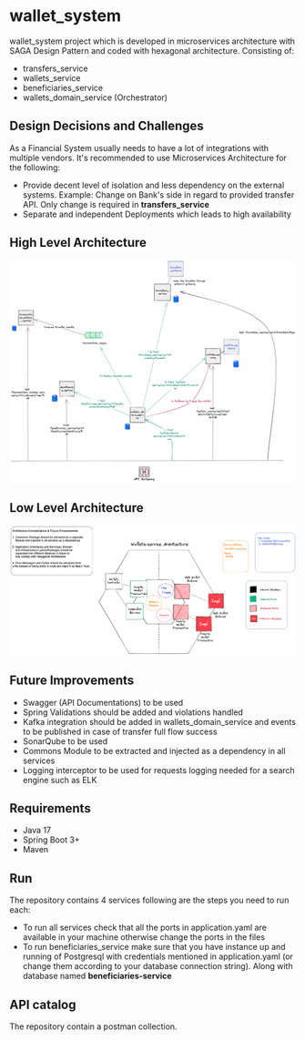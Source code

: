 # wallet_system

wallet_system project which is developed in microservices architecture with SAGA Design Pattern
and coded with hexagonal architecture. Consisting of: <br>
- transfers_service
- wallets_service
- beneficiaries_service
- wallets_domain_service (Orchestrator)

## Design Decisions and Challenges
As a Financial System usually needs to have a lot of integrations with multiple
vendors. It's recommended to use Microservices Architecture for the following: 

- Provide decent level
of isolation and less dependency on the external systems. Example: Change on Bank's side in regard to provided transfer API. Only change
is required in <b> transfers_service</b>
- Separate and independent Deployments which leads to high availability

## High Level Architecture
![img_1.png](img_1.png)

## Low Level Architecture
![img_2.png](img_2.png)


## Future Improvements
- Swagger (API Documentations) to be used
- Spring Validations should be added and violations handled
- Kafka integration should be added in wallets_domain_service and events to be published in case of transfer full flow success
- SonarQube to be used
- Commons Module to be extracted and injected as a dependency in all services
- Logging interceptor to be used for requests logging needed for a search engine such as ELK

## Requirements

- Java 17
- Spring Boot 3+
- Maven

## Run
The repository contains 4 services following are the steps you need to run each: <br>
- To run all services check that all the ports in application.yaml are available in your machine otherwise change the ports in the files
- To run beneficiaries_service make sure that you have instance up and running of Postgresql with credentials mentioned in application.yaml (or change them according to your database connection string). Along with database named <b>beneficiaries-service</b>

## API catalog
The repository contain a postman collection.
